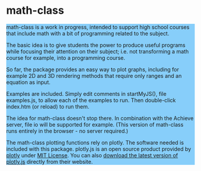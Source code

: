 # math-class
<section style="background-color:LightSkyBlue;">
<p>math-class is a work in progress, intended to support high school courses that include math with a bit of programming related to the subject.</p>
<p>The basic idea is to give students the power to produce useful programs while focusing their attention on their subject; i.e. not transforming a math course for example, into a programming course.</p>
<p>So far, the package provides an easy way to plot graphs, including for example 2D and 3D rendering methods that require only ranges and an equation as input.</p>
<p>Examples are included. Simply edit comments in startMyJS(), file examples.js, to allow each of the examples to run. Then double-click index.htm (or reload) to run them.</p>
<p>The idea for math-class doesn't stop there. In combination with the Achieve server, file io will be supported for example. (This version of math-class runs entirely in the browser - no server required.)
<p>The math-class plotting functions rely on plotly. The software needed is included with this package. 
 plotly.js is an open source product provided by <a href="https://plot.ly/" target="_blank">plotly</a> under <a href="https://github.com/plotly/plotly.js/blob/master/LICENSE" target="_blank">MIT License</a>.
 You can also <a href="https://plot.ly/javascript/getting-started/" target="_blank">download the latest version of plotly.js</a> directly from their website.</a>
</section>
